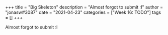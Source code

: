 +++
title = "Big Skeleton"
description = "Almost forgot to submit :I"
author = "jonasw#3087"
date = "2021-04-23"
categories = ["Week 16: TODO"]
tags = []
+++

Almost forgot to submit :I

